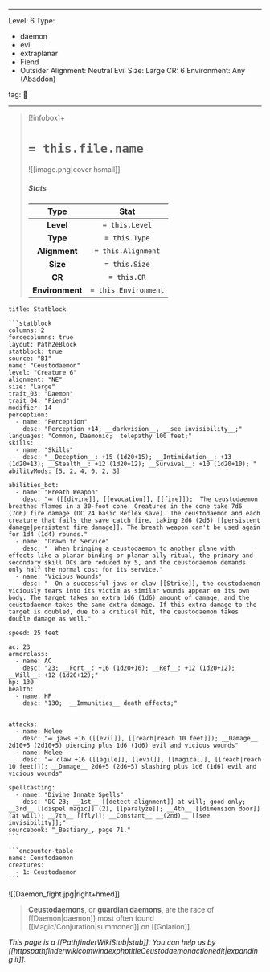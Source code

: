 
---


Level: 6
Type:
- daemon
- evil
- extraplanar
- Fiend
- Outsider
Alignment: Neutral Evil
Size: Large
CR: 6
Environment: Any (Abaddon)


tag: 👹

---

> [!infobox]+
> #  `= this.file.name`
> ![[image.png|cover hsmall]]
> ##### Stats
> Type | Stat |
> :---:|:---:|
> **Level** | `= this.Level` |
> **Type** | `= this.Type` |
> **Alignment** | `= this.Alignment` |
> **Size** | `= this.Size` |
> **CR** | `= this.CR` |
> **Environment** | `= this.Environment` |




````ad-info
title: Statblock

```statblock
columns: 2
forcecolumns: true
layout: Path2eBlock
statblock: true
source: "B1"
name: "Ceustodaemon"
level: "Creature 6"
alignment: "NE"
size: "Large"
trait_03: "Daemon"
trait_04: "Fiend"
modifier: 14
perception:
  - name: "Perception"
    desc: "Perception +14; __darkvision__, __see invisibility__;"
languages: "Common, Daemonic;  telepathy 100 feet;"
skills:
  - name: "Skills"
    desc: "__Deception__: +15 (1d20+15); __Intimidation__: +13 (1d20+13); __Stealth__: +12 (1d20+12); __Survival__: +10 (1d20+10); "
abilityMods: [5, 2, 4, 0, 2, 3]

abilities_bot:
  - name: "Breath Weapon"
    desc: "⬺ ([[divine]], [[evocation]], [[fire]]);  The ceustodaemon breathes flames in a 30-foot cone. Creatures in the cone take 7d6 (7d6) fire damage (DC 24 basic Reflex save). The ceustodaemon and each creature that fails the save catch fire, taking 2d6 (2d6) [[persistent damage|persistent fire damage]]. The breath weapon can't be used again for 1d4 (1d4) rounds."
  - name: "Drawn to Service"
    desc: "  When bringing a ceustodaemon to another plane with effects like a planar binding or planar ally ritual, the primary and secondary skill DCs are reduced by 5, and the ceustodaemon demands only half the normal cost for its service."
  - name: "Vicious Wounds"
    desc: "  On a successful jaws or claw [[Strike]], the ceustodaemon viciously tears into its victim as similar wounds appear on its own body. The target takes an extra 1d6 (1d6) amount of damage, and the ceustodaemon takes the same extra damage. If this extra damage to the target is doubled, due to a critical hit, the ceustodaemon takes double damage as well."

speed: 25 feet

ac: 23
armorclass:
  - name: AC
    desc: "23; __Fort__: +16 (1d20+16); __Ref__: +12 (1d20+12); __Will__: +12 (1d20+12);"
hp: 130
health:
  - name: HP
    desc: "130;  __Immunities__ death effects;"


attacks:
  - name: Melee
    desc: "⬻ jaws +16 ([[evil]], [[reach|reach 10 feet]]); __Damage__ 2d10+5 (2d10+5) piercing plus 1d6 (1d6) evil and vicious wounds"
  - name: Melee
    desc: "⬻ claw +16 ([[agile]], [[evil]], [[magical]], [[reach|reach 10 feet]]); __Damage__ 2d6+5 (2d6+5) slashing plus 1d6 (1d6) evil and vicious wounds"

spellcasting:
  - name: "Divine Innate Spells"
    desc: "DC 23; __1st__ [[detect alignment]] at will; good only; __3rd__ [[dispel magic]] (2), [[paralyze]]; __4th__ [[dimension door]] (at will); __7th__ [[fly]]; __Constant__ __(2nd)__ [[see invisibility]];"
sourcebook: "_Bestiary_, page 71."
```

```encounter-table
name: Ceustodaemon
creatures:
  - 1: Ceustodaemon
```

````



![[Daemon_fight.jpg|right+hmed]] 


> **Ceustodaemons**, or **guardian daemons**, are the race of [[Daemon|daemon]] most often found [[Magic/Conjuration|summoned]] on [[Golarion]].



*This page is a [[PathfinderWikiStub|stub]]. You can help us by [[httpspathfinderwikicomwindexphptitleCeustodaemonactionedit|expanding it]].*










